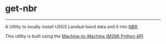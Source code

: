 # get-nbr

---


A Utility to locally install USGS Landsat band data and it into [NBR](https://www.usgs.gov/landsat-missions/landsat-normalized-burn-ratio).

This utility is built using the [Machine-to-Machine (M2M) Python API](https://github.com/Fergui/m2m-api/tree/main)
